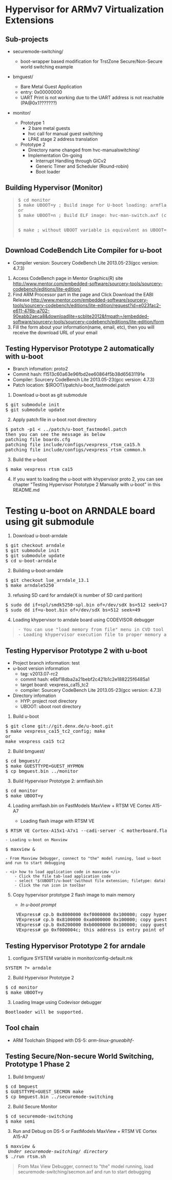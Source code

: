 # Hypervisor for ARMv7 Virtualization Extensions

## Sub-projects
- securemode-switching/
    - boot-wrapper based modification for TrstZone Secure/Non-Secure world switching example

- bmguest/
    - Bare Metal Guest Application
    - entry: 0x00000000 
    - UART Print is not working due to the UART address is not reachable (PA@0x1???????)

- monitor/
    - Prototype 1
        - 2 bare metal guests
        - hvc call for manual guest switching
        - LPAE stage 2 address translation
    - Prototype 2
        - Directory name changed from hvc-manualswitching/
        - Implementation On-going
            - Interrupt Handling through GICv2
            - Generic Timer and Scheduler (Round-robin)
            - Boot loader

## Building Hypervisor (Monitor)
<blockquote>
<pre>
$ cd monitor
$ make UBOOT=y ; Build image for U-boot loading: armflash.bin
or
$ make UBOOT=n ; Build ELF image: hvc-man-switch.axf (can be loaded from FastModels as an application)

$ make ; without UBOOT variable is equivalent as UBOOT=n
</pre>
</blockquote>



## Download CodeBendch Lite Compiler for u-boot

- Compiler version: Sourcery CodeBench Lite 2013.05-23(gcc version: 4.7.3)

1. Access CodeBench page in Mentor Graphics(R) site
	http://www.mentor.com/embedded-software/sourcery-tools/sourcery-codebench/editions/lite-edition/
2. Find ARM Processor part in the page and Click Download the EABI Release
	http://www.mentor.com/embedded-software/sourcery-tools/sourcery-codebench/editions/lite-edition/request?id=e023fac2-e611-476b-a702-90eabb2aeca8&downloadlite=scblite2012&fmpath=/embedded-software/sourcery-tools/sourcery-codebench/editions/lite-edition/form
3. Fill the form about your information(name, email, etc), then you will receive the download URL of your email

## Testing Hypervisor Prototype 2 automatically with u-boot
- Branch infomation: proto2
- Commit hash: f1513c60a63e96fbd2ee60864f5b38d65631191e
- Compiler: Sourcery CodeBench Lite 2013.05-23(gcc version: 4.7.3)
- Patch location: $(ROOT)/patch/u-boot_fastmodel.patch

1. Download u-boot as git submodule
<pre>
$ git submodule init
$ git submodule update
</pre>

2. Apply patch file in u-boot root directory
<pre>
$ patch -p1 < ../patch/u-boot_fastmodel.patch
then you can see the message as below
patching file boards.cfg
patching file include/configs/vexpress_rtsm_ca15.h
patching file include/configs/vexpress_rtsm_common.h
</pre>

3. Build the u-boot 
<pre>
$ make vexpress_rtsm_ca15
</pre>

4. If you want to loading the u-boot with khypervisor proto 2, you can see chapter "Testing Hypervisor Prototype 2 Manually with u-boot" in this README.md

Testing u-boot on ARNDALE board using git submodule
==========================================
1. Download u-boot-arndale
<pre>
$ git checkout arndale
$ git submodule init
$ git submodule update
$ cd u-boot-arndale
</pre>
2. Building u-boot-arndale
<pre>
$ git checkout lue_arndale_13.1
$ make arndale5250
</pre>
3. refusing SD card for arndale(X is number of SD card parition)
<pre>
$ sudo dd if=spl/smdk5250-spl.bin of=/dev/sdX bs=512 seek=17
$ sudo dd if=u-boot.bin of=/dev/sdX bs=512 seek=49
</pre>
4. Loading khypervisor to arndale board using CODEVISOR debugger

<blockquote>
<pre>
- You can use "load memory from file" menu in CVD tool 
- Loading khypervisor execution file to proper memory address
</pre>
</blockquote>


## Testing Hypervisor Prototype 2 with u-boot

- Project branch information: test
- u-boot version information
    - tag: v2013.07-rc2
    - commit hash: e6bf18dba2a21bebf2c421b1c2e188225f6485a1
    - target board: vexpress_ca15_tc2
    - compiler: Sourcery CodeBench Lite 2013.05-23(gcc version: 4.7.3)
- Directory infomation
    - HYP: project root directory
    - UBOOT: uboot root directory


1. Build u-boot 
<pre>
$ git clone git://git.denx.de/u-boot.git
$ make vexpress_ca15_tc2_config; make 
or 
make vexpress_ca15_tc2
</pre>

2. Build bmguest/
<pre>
$ cd bmguest/
$ make GUESTTYPE=GUEST_HYPMON
$ cp bmguest.bin ../monitor
</pre>

3. Build Hypervisor Prototype 2: armflash.bin
<pre>
$ cd monitor
$ make UBOOT=y
</pre>

4. Loading armflash.bin on FastModels MaxView + RTSM VE Cortex A15-A7

    - Loading flash image with RTSM VE
<pre>
$ RTSM_VE_Cortex-A15x1-A7x1 --cadi-server -C motherboard.flashloader0.fname=$(HYP)/monitor/armflash.bin &
</pre>

    - Loading u-boot on Maxview
<pre>
$ maxview &
</pre>

    - From Maxview Debugger, connect to "the" model running, load u-boot and run to start debugging

    - <i> how to load application code in maxview </i>
        - Click the file tab-load application code 
        - select '$(UBOOT)/u-boot'(without file extension; filetype: data)
        - Click the run icon in toolbar

5. Copy hypervisor prototype 2 flash image to main memory 

    - <i> In u-boot prompt </i>
<pre>
    VExpress# cp.b 0x8000000 0xf0000000 0x100000; copy hypervisor from flash@0x800_0000 to DRAM@0xf000_0000
    VExpress# cp.b 0x8100000 0xa0000000 0x100000; copy guest os#1 from flash@0x810_0000 to DRAM@0xA000_0000
    VExpress# cp.b 0x8200000 0xb0000000 0x100000; copy guest os#2 from flash@0x820_0000 to DRAM@0xB000_0000
    VExpress# go 0xf000004c; this address is entry point of hypervisor
</pre>

## Testing Hypervisor Prototype 2 for arndale
1. configure SYSTEM variable in monitor/config-default.mk
<pre>
SYSTEM ?= arndale
</pre>
2. Build Hypervisor Prototype 2
<pre>
$ cd monitor
$ make UBOOT=y
</pre>
3. Loading Image using Codevisor debugger 
<pre>
Bootloader will be supported.
</pre>



## Tool chain
- ARM Toolchain Shipped with DS-5: <i>arm-linux-gnueabihf-</i>

## Testing Secure/Non-secure World Switching, Prototype 1 Phase 2
1. Build bmguest/
<pre>
$ cd bmguest
$ GUESTTYPE=GUEST_SECMON make
$ cp bmguest.bin ../securemode-switching
</pre>

2. Build Secure Monitor
<pre>
$ cd securemode-switching
$ make semi
</pre>

3. Run and Debug on DS-5 or FastModels MaxView + RTSM VE Cortex A15-A7
<pre>
$ maxview &
<i> Under securemode-switching/ directory </i>
$ ./run_rtsm.sh
</pre>
<blockquote> From Max View Debugger, connect to "the" model running, load securemode-switching/secmon.axf and run to start debugging</blockquote>
